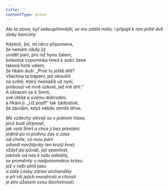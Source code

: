 ```yaml
---
title: ''
contentType: prose
---
```


<section>

_Ale ta slova, byť sebeupřímnější, se mu zdála málo; i připojil k nim ještě dvě sloky kancóny_

</section>

<section>

Kdykoli, žel, mi něco připomene,  
že nemám nikdy již  
uvidět paní, pro niž hynu žalem,  
bolestná vzpomínka hned k srdci žene  
taková hoře valem,  
že říkám duši: „Proč tu ještě dlíš?  
Všechna ta trápení, jež okoušíš  
na světě, který nesnášíš už nyní,  
probouzí ve mně úzkost, jež mě drtí.“  
A obracím se k Smrti,  
své útěše a svému dobrodiní,  
a říkám jí: „Už pojď!“ tak žádostivě,  
že závidím, když někdo zemře dříve.

_Mé vzdechy slévají se v jednom hlase,  
jenž budí útrpnost,  
jak volá Smrt a chce ji bez přestání:  
jedině po ní prahnu zas a zase  
od chvíle, co mou paní  
odvedl navždycky ten krutý host;  
vždyť její půvab, její spanilost,  
jakmile od nás k nebi odletěly,  
se proměnily v nadpozemskou krásu  
jež v nebi plná jasu  
a záře Lásky zdraví archanděly  
a při vší jejich moudrosti a ctnosti  
je plní úžasem svou šlechetností._

</section>
